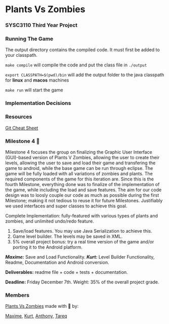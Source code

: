 # Plants Vs Zombies
### SYSC3110 Third Year Project

### Running The Game
The output directory contains the compiled code.
It must first be added to your classpath.

`make compile` will compile the code and put the class file in `./output`

`export CLASSPATH=$(pwd)/bin` will add the output folder to the java classpath for **linux** and **macos** machines

`make run` will start the game

### Implementation Decisions

### Resources
[Git Cheat Sheet](https://services.github.com/on-demand/downloads/github-git-cheat-sheet/)

### Milestone 4 :rocket:
Milestone 4 focuses the group on finalizing the Graphic User Interface (GUI)-based version of Plants V Zombies, allowing the user to create their levels, allowing the user to save and load their game and transfering the game to android, while the base game can be run through  eclipse. The game will be fully loaded with all variations of zombies and plants.  The required components of the game for this iteration are. Since this is the fourth  Milestone, everything done was to finalize of the implementation of the game, while including the load and save features. The aim for our code design was to loosly couple our code as much as possible during the first Milestone; making it not tedious to reuse it for future Milestones. Justifiably we used interfaces and super classes to achieve this goal. 

Complete Implementation: fully-featured with various types of plants and zombies, and unlimited undo/redo feature.

1. Save/load features. You may use Java Serialization to achieve this. 
2. Game level builder. The levels may be saved in XML. 
3. 5% overall project bonus: try a real time version of the game and/or porting it to the Android platform.

***Maxime:*** Save and Load Functionality.
***Kurt:*** Level Builder Functionality, Readme, Documentation and Android conversion. 

**Deliverables:** readme file + code + tests + documentation.

**Deadline:** Friday December 7th. Weight: 35% of the overall project grade.

### Members
[Plants Vs Zombies](https://github.com/KB-R/Snake_Squad) made with :purple_heart: by:

[Maxime](https://github.com/MaximeNdutiye), 
[Kurt](https://github.com/KB-R), 
[Anthony](https://github.com/anthonymaevskipopov), 
[Tareq](https://github.com/hanafiswag)
